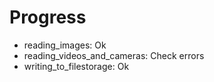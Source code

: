 # Progress
- reading_images: Ok
- reading_videos_and_cameras: Check errors
- writing_to_filestorage: Ok
